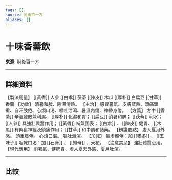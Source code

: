 ```yaml
---
tags: []
source: 肘後百一方
aliases: []
---
```


# 十味香薷飲

**來源**: 肘後百一方  

---

## 詳細資料
【製法用量】 [[黃耆]] 人參 [[白朮]] 茯苓 [[陳皮]] 木瓜 [[厚朴]] 白扁豆 [[甘草]] 香薷
【功效】
清暑和脾、除濕清熱。
【主治】
感冒暑氣、皮膚蒸熱、頭痛頭重、自汗肢倦、心煩口渴、嘔吐泄瀉、暑濕內傷、神昏身倦。
【方義】
方中 [[香薷]] 辛溫發散兼利濕、 [[厚朴]] 化濕和胃； [[扁豆]] 消暑和脾； [[茯苓]] 利水； [[人參]] 具強壯興奮作用； [[黃耆]] 補氣固表； [[白朮]] 、 [[陳皮]] 健胃、 [[木瓜]] 有興奮神經及鎮痛作用； [[甘草]] 和中調和諸藥。
【辨證要點】
虛人夏月外感。
頭重肢倦。
心煩口渴。
嘔吐泄瀉。
【加減】
氣虛體倦：加 [[麥冬]] 、 [[五味子]] 咽乾口渴：加 [[石膏]] 、 [[知母]] 、天花。
【注意禁忌】
強壯體質忌用。
【現代應用】
消暑氣、健脾胃、虛人夏天外感、夏月吐瀉。

---

## 比較
